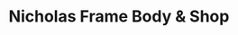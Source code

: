 ---
title: "Nicholas Frame Body & Shop"
url: /canyon/nicholas-frame-body-und-shop/
shop: Autowerkstatt
---